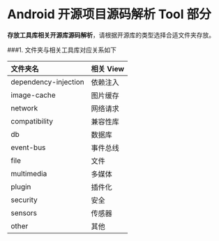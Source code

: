 Android 开源项目源码解析 Tool 部分
====================================
**存放工具库相关开源库源码解析**，请根据开源库的类型选择合适文件夹存放。  

###1. 文件夹与相关工具库对应关系如下

文件夹名 | 相关 View 
:------------- | :------------- 
dependency-injection | 依赖注入
image-cache | 图片缓存
network | 网络请求
compatibility | 兼容性库
db | 数据库
event-bus | 事件总线
file | 文件
multimedia | 多媒体
plugin | 插件化
security | 安全
sensors | 传感器
other | 其他